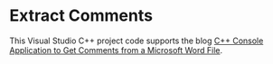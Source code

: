 Extract Comments
===

This Visual Studio C++ project code supports the blog [C++ Console Application to Get Comments from a Microsoft Word File](http://blog.travelmarx.com/2011/03/c-console-application-to-get-comments.html).
